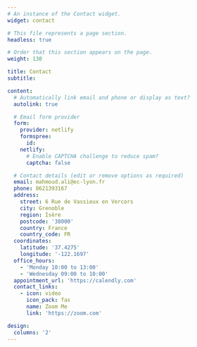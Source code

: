 ```yaml
---
# An instance of the Contact widget.
widget: contact

# This file represents a page section.
headless: true

# Order that this section appears on the page.
weight: 130

title: Contact
subtitle:

content:
  # Automatically link email and phone or display as text?
  autolink: true

  # Email form provider
  form:
    provider: netlify
    formspree:
      id:
    netlify:
      # Enable CAPTCHA challenge to reduce spam?
      captcha: false

  # Contact details (edit or remove options as required)
  email: mahmoud.ali@ec-lyon.fr
  phone: 0621393167
  address:
    street: 6 Rue de Vassieux en Vercors
    city: Grenoble
    region: Isère
    postcode: '38000'
    country: France
    country_code: FR
  coordinates:
    latitude: '37.4275'
    longitude: '-122.1697'
  office_hours:
    - 'Monday 10:00 to 13:00'
    - 'Wednesday 09:00 to 10:00'
  appointment_url: 'https://calendly.com'
  contact_links:
    - icon: video
      icon_pack: fas
      name: Zoom Me
      link: 'https://zoom.com'

design:
  columns: '2'
---
```

